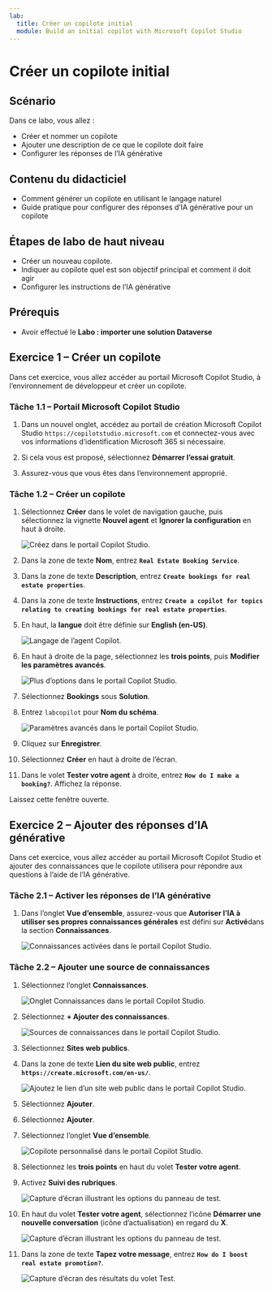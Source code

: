 ```yaml
---
lab:
  title: Créer un copilote initial
  module: Build an initial copilot with Microsoft Copilot Studio
---
```


# Créer un copilote initial

## Scénario

Dans ce labo, vous allez :

- Créer et nommer un copilote
- Ajouter une description de ce que le copilote doit faire
- Configurer les réponses de l’IA générative

## Contenu du didacticiel

- Comment générer un copilote en utilisant le langage naturel
- Guide pratique pour configurer des réponses d’IA générative pour un copilote

## Étapes de labo de haut niveau

- Créer un nouveau copilote.
- Indiquer au copilote quel est son objectif principal et comment il doit agir
- Configurer les instructions de l’IA générative
  
## Prérequis

- Avoir effectué le **Labo : importer une solution Dataverse**

## Exercice 1 – Créer un copilote

Dans cet exercice, vous allez accéder au portail Microsoft Copilot Studio, à l’environnement de développeur et créer un copilote.

### Tâche 1.1 – Portail Microsoft Copilot Studio

1. Dans un nouvel onglet, accédez au portail de création Microsoft Copilot Studio `https://copilotstudio.microsoft.com` et connectez-vous avec vos informations d’identification Microsoft 365 si nécessaire.

1. Si cela vous est proposé, sélectionnez **Démarrer l’essai gratuit**.

1. Assurez-vous que vous êtes dans l’environnement approprié.

### Tâche 1.2 – Créer un copilote

1. Sélectionnez **Créer** dans le volet de navigation gauche, puis sélectionnez la vignette **Nouvel agent** et **Ignorer la configuration** en haut à droite.

    ![Créez dans le portail Copilot Studio.](../media/create-copilot-agent.png)

1. Dans la zone de texte **Nom**, entrez **`Real Estate Booking Service`**.

1. Dans la zone de texte **Description**, entrez **`Create bookings for real estate properties`**.

1. Dans la zone de texte **Instructions**, entrez **`Create a copilot for topics relating to creating bookings for real estate properties`**.

1. En haut, la **langue** doit être définie sur **English (en-US)**.

    ![Langage de l’agent Copilot.](../media/copilot-agent-language.png)

1. En haut à droite de la page, sélectionnez les **trois points**, puis **Modifier les paramètres avancés**.

    ![Plus d’options dans le portail Copilot Studio.](../media/copilot-studio-more-options-2.png)

1. Sélectionnez **Bookings** sous **Solution**.

1. Entrez `labcopilot` pour **Nom du schéma**.

    ![Paramètres avancés dans le portail Copilot Studio.](../media/copilot-studio-advanced-settings.png)

1. Cliquez sur **Enregistrer**.

1. Sélectionnez **Créer** en haut à droite de l’écran.

1. Dans le volet **Tester votre agent** à droite, entrez **`How do I make a booking?`**. Affichez la réponse.

Laissez cette fenêtre ouverte.

## Exercice 2 – Ajouter des réponses d’IA générative

Dans cet exercice, vous allez accéder au portail Microsoft Copilot Studio et ajouter des connaissances que le copilote utilisera pour répondre aux questions à l’aide de l’IA générative.

### Tâche 2.1 – Activer les réponses de l’IA générative

1. Dans l’onglet **Vue d’ensemble**, assurez-vous que **Autoriser l’IA à utiliser ses propres connaissances générales** est défini sur **Activé**dans la section **Connaissances**.

    ![Connaissances activées dans le portail Copilot Studio.](../media/knowledge-enabled.png)

### Tâche 2.2 – Ajouter une source de connaissances

1. Sélectionnez l’onglet **Connaissances**.

    ![Onglet Connaissances dans le portail Copilot Studio.](../media/knowledge-tab.png)

1. Sélectionnez **+ Ajouter des connaissances**.

    ![Sources de connaissances dans le portail Copilot Studio.](../media/knowledge-sources.png)

1. Sélectionnez **Sites web publics**.

1. Dans la zone de texte **Lien du site web public**, entrez **`https://create.microsoft.com/en-us/`**.

    ![Ajoutez le lien d’un site web public dans le portail Copilot Studio.](../media/add-website-knowledge-source.png)

1. Sélectionnez **Ajouter**.

1. Sélectionnez **Ajouter**.

1. Sélectionnez l’onglet **Vue d’ensemble**.

    ![Copilote personnalisé dans le portail Copilot Studio.](../media/copilot-studio-copilot2.png)

1. Sélectionnez les **trois points** en haut du volet **Tester votre agent**.

1. Activez **Suivi des rubriques**.

    ![Capture d’écran illustrant les options du panneau de test.](../media/test-pane-options.png)

1. En haut du volet **Tester votre agent**, sélectionnez l’icône **Démarrer une nouvelle conversation** (icône d’actualisation) en regard du **X**.

    ![Capture d’écran illustrant les options du panneau de test.](../media/copilot-test-pane-start-new-conversation.png)

1. Dans la zone de texte **Tapez votre message**, entrez **`How do I boost real estate promotion?`**.

    ![Capture d’écran des résultats du volet Test.](../media/test-pane-results.png)
